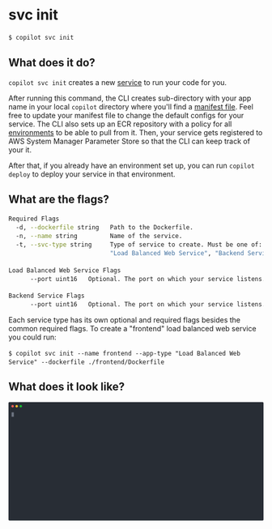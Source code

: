 # svc init
```bash
$ copilot svc init
```

## What does it do?

`copilot svc init` creates a new [service](/docs/concepts/services) to run your code for you. 

After running this command, the CLI creates sub-directory with your app name in your local `copilot` directory where you'll find a [manifest file](/docs/manifest/overview). Feel free to update your manifest file to change the default configs for your service. The CLI also sets up an ECR repository with a policy for all [environments](/docs/concepts/environments) to be able to pull from it. Then, your service gets registered to AWS System Manager Parameter Store so that the CLI can keep track of your it.

After that, if you already have an environment set up, you can run `copilot deploy` to deploy your service in that environment.

## What are the flags?

```bash
Required Flags
  -d, --dockerfile string   Path to the Dockerfile.
  -n, --name string         Name of the service.
  -t, --svc-type string     Type of service to create. Must be one of:
                            "Load Balanced Web Service", "Backend Service"

Load Balanced Web Service Flags
      --port uint16   Optional. The port on which your service listens.

Backend Service Flags
      --port uint16   Optional. The port on which your service listens.
```

Each service type has its own optional and required flags besides the common required flags.
To create a "frontend" load balanced web service you could run:  

`$ copilot svc init --name frontend --app-type "Load Balanced Web Service" --dockerfile ./frontend/Dockerfile`

## What does it look like?

![Running copilot svc init](https://raw.githubusercontent.com/kohidave/copilot-demos/master/svc-init.svg?sanitize=true)
